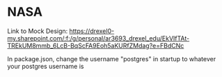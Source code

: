 # NASA

Link to Mock Design: https://drexel0-my.sharepoint.com/:f:/g/personal/ar3693_drexel_edu/EkVIfTAt-TREkUM8mmb_6LcB-BqScFA9Eoh5aKURfZMdag?e=FBdCNc

In package.json, change the username "postgres" in startup to whatever your postgres username is